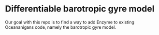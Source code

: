 # Differentiable barotropic gyre model

Our goal with this repo is to find a way to add Enzyme to existing Oceananigans code, namely the barotropic gyre model. 
